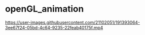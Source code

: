 # openGL_animation


https://user-images.githubusercontent.com/21102051/191393064-3ee67f24-05bd-4c64-9235-22feab40175f.mp4


